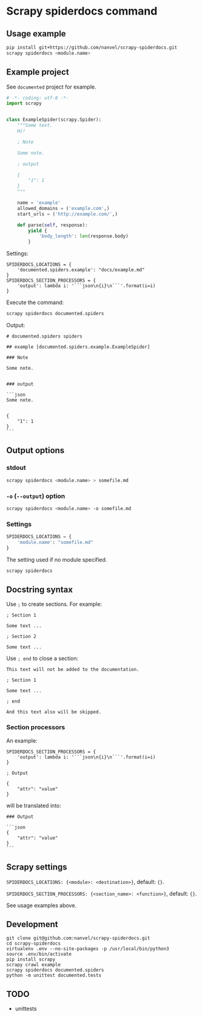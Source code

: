 # Scrapy spiderdocs command

## Usage example

```bash
pip install git+https://github.com/nanvel/scrapy-spiderdocs.git
scrapy spiderdocs <module.name>
```

## Example project

See `documented` project for example.

```python
# -*- coding: utf-8 -*-
import scrapy


class ExampleSpider(scrapy.Spider):
    """Some text.
    Hi!

    ; Note

    Some note.

    ; output

    {
        "1": 1
    }
    """

    name = 'example'
    allowed_domains = ('example.com',)
    start_urls = ('http://example.com/',)

    def parse(self, response):
        yield {
            'body_length': len(response.body)
        }
```

Settings:
```
SPIDERDOCS_LOCATIONS = {
    'documented.spiders.example': "docs/example.md"
}
SPIDERDOCS_SECTION_PROCESSORS = {
    'output': lambda i: '```json\n{i}\n```'.format(i=i)
}
```

Execute the command:
```bash
scrapy spiderdocs documented.spiders
```

Output:

    # documented.spiders spiders
    
    ## example [documented.spiders.example.ExampleSpider]
    
    ### Note
    
    Some note.
    
    
    ### output
    
    ```json
    Some note.
    
    
    {
        "1": 1
    }
    ```

## Output options

### stdout

```bash
scrapy spiderdocs <module.name> > somefile.md
```

### `-o` (`--output`) option

```bash
scrapy spiderdocs <module.name> -o somefile.md
```

### Settings

```python
SPIDERDOCS_LOCATIONS = {
    'module.name': "somefile.md"
}
```

The setting used if no module specified.
```bash
scrapy spiderdocs
```

## Docstring syntax

Use `;` to create sections. For example:

```text
; Section 1

Some text ...

; Section 2

Some text ...
```

Use `; end` to close a section:

```text
This text will not be added to the documentation.

; Section 1

Some text ...

; end

And this text also will be skipped.
```

### Section processors

An example:
```
SPIDERDOCS_SECTION_PROCESSORS = {
    'output': lambda i: '```json\n{i}\n```'.format(i=i)
}
```


    ; Output
    
    {
        "attr": "value"
    }

will be translated into:

    ### Output
    
    ```json
    {
        "attr": "value"
    }
    ```

## Scrapy settings

`SPIDERDOCS_LOCATIONS: {<module>: <destination>}`, default: `{}`.

`SPIDERDOCS_SECTION_PROCESSORS: {<section_name>: <function>}`, default: `{}`.

See usage examples above.

## Development

```
git clone git@github.com:nanvel/scrapy-spiderdocs.git
cd scrapy-spiderdocs
virtualenv .env --no-site-packages -p /usr/local/bin/python3
source .env/bin/activate
pip install scrapy
scrapy crawl example
scrapy spiderdocs documented.spiders
python -m unittest documented.tests
```

## TODO

- unittests
